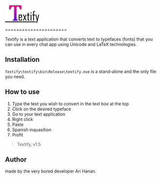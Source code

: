 <img src="https://github.com/AriHanan/Textify/blob/master/Resources/full%20logo.png" alt="Textify" title="Textify" align="center" height="60" />


======================

Textify is a text application that converts text to typefaces (fonts) that you can use in every chat app using Unicode and LaTeX technologies.

## Installation
`Textify\textify\bin\Release\textify.exe` is a stand-alone and the only file you need.

## How to use
1. Type the text you wish to convert in the text box at the top
2. Click on the desired typeface
3. Go to your text application
4. Right click
5. Paste
6. Spanish inquasition
7. Profit

> Textify, v1.5

## Author
made by the very bored developer Ari Hanan.
